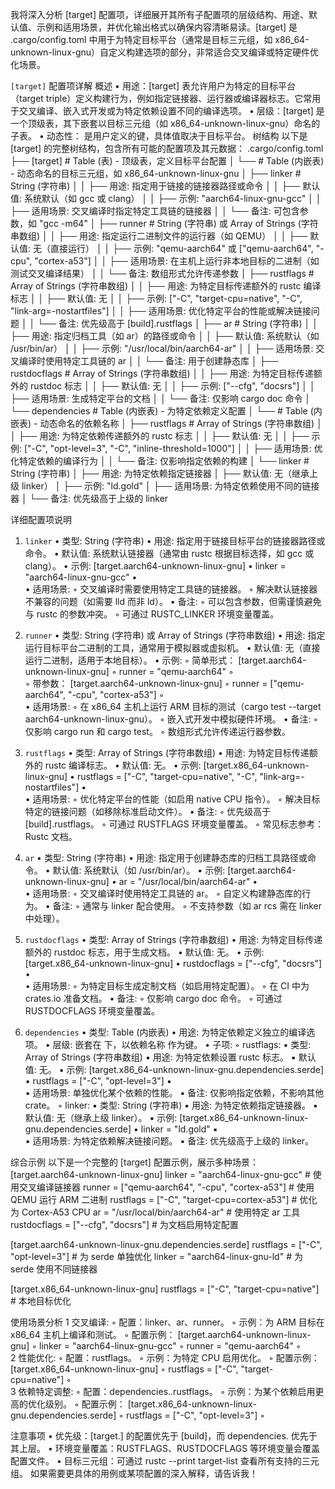 我将深入分析 [target] 配置项，详细展开其所有子配置项的层级结构、用途、默认值、示例和适用场景，并优化输出格式以确保内容清晰易读。[target] 是 .cargo/config.toml 中用于为特定目标平台（通常是目标三元组，如 x86_64-unknown-linux-gnu）自定义构建选项的部分，非常适合交叉编译或特定硬件优化场景。

`[target]` 配置项详解
概述
	•	用途：[target] 表允许用户为特定的目标平台（target triple）定义构建行为，例如指定链接器、运行器或编译器标志。它常用于交叉编译、嵌入式开发或为特定依赖设置不同的编译选项。
	•	层级：[target] 是一个顶级表，其下嵌套以目标三元组（如 x86_64-unknown-linux-gnu）命名的子表。
	•	动态性： 是用户定义的键，具体值取决于目标平台。
树结构
以下是 [target] 的完整树结构，包含所有可能的配置项及其元数据：
.cargo/config.toml
├── [target]                                     # Table (表) - 顶级表，定义目标平台配置
│   └──                           # Table (内嵌表) - 动态命名的目标三元组，如 x86_64-unknown-linux-gnu
│       ├── linker                               # String (字符串)
│       │   ├── 用途: 指定用于链接的链接器路径或命令
│       │   ├── 默认值: 系统默认（如 gcc 或 clang）
│       │   ├── 示例: "aarch64-linux-gnu-gcc"
│       │   ├── 适用场景: 交叉编译时指定特定工具链的链接器
│       │   └── 备注: 可包含参数，如 "gcc -m64"
│       ├── runner                               # String (字符串) 或 Array of Strings (字符串数组)
│       │   ├── 用途: 指定运行二进制文件的运行器（如 QEMU）
│       │   ├── 默认值: 无（直接运行）
│       │   ├── 示例: "qemu-aarch64" 或 ["qemu-aarch64", "-cpu", "cortex-a53"]
│       │   ├── 适用场景: 在主机上运行非本地目标的二进制（如测试交叉编译结果）
│       │   └── 备注: 数组形式允许传递参数
│       ├── rustflags                            # Array of Strings (字符串数组)
│       │   ├── 用途: 为特定目标传递额外的 rustc 编译标志
│       │   ├── 默认值: 无
│       │   ├── 示例: ["-C", "target-cpu=native", "-C", "link-arg=-nostartfiles"]
│       │   ├── 适用场景: 优化特定平台的性能或解决链接问题
│       │   └── 备注: 优先级高于 [build].rustflags
│       ├── ar                                   # String (字符串)
│       │   ├── 用途: 指定归档工具（如 ar）的路径或命令
│       │   ├── 默认值: 系统默认（如 /usr/bin/ar）
│       │   ├── 示例: "/usr/local/bin/aarch64-ar"
│       │   ├── 适用场景: 交叉编译时使用特定工具链的 ar
│       │   └── 备注: 用于创建静态库
│       ├── rustdocflags                         # Array of Strings (字符串数组)
│       │   ├── 用途: 为特定目标传递额外的 rustdoc 标志
│       │   ├── 默认值: 无
│       │   ├── 示例: ["--cfg", "docsrs"]
│       │   ├── 适用场景: 生成特定平台的文档
│       │   └── 备注: 仅影响 cargo doc 命令
│       └── dependencies                         # Table (内嵌表) - 为特定依赖定义配置
│           └──                        # Table (内嵌表) - 动态命名的依赖名称
│               ├── rustflags                    # Array of Strings (字符串数组)
│               │   ├── 用途: 为特定依赖传递额外的 rustc 标志
│               │   ├── 默认值: 无
│               │   ├── 示例: ["-C", "opt-level=3", "-C", "inline-threshold=1000"]
│               │   ├── 适用场景: 优化特定依赖的编译行为
│               │   └── 备注: 仅影响指定依赖的构建
│               └── linker                       # String (字符串)
│                   ├── 用途: 为特定依赖指定链接器
│                   ├── 默认值: 无（继承上级 linker）
│                   ├── 示例: "ld.gold"
│                   ├── 适用场景: 为特定依赖使用不同的链接器
│                   └── 备注: 优先级高于上级的 linker

详细配置项说明
1. `linker`
	•	类型: String (字符串)
	•	用途: 指定用于链接目标平台的链接器路径或命令。
	•	默认值: 系统默认链接器（通常由 rustc 根据目标选择，如 gcc 或 clang）。
	•	示例: [target.aarch64-unknown-linux-gnu]
	•	linker = "aarch64-linux-gnu-gcc"
	•	
	•	适用场景:
	◦	交叉编译时需要使用特定工具链的链接器。
	◦	解决默认链接器不兼容的问题（如需要 lld 而非 ld）。
	•	备注:
	◦	可以包含参数，但需谨慎避免与 rustc 的参数冲突。
	◦	可通过 RUSTC_LINKER 环境变量覆盖。

2. `runner`
	•	类型: String (字符串) 或 Array of Strings (字符串数组)
	•	用途: 指定运行目标平台二进制的工具，通常用于模拟器或虚拟机。
	•	默认值: 无（直接运行二进制，适用于本地目标）。
	•	示例:
	◦	简单形式： [target.aarch64-unknown-linux-gnu]
	◦	runner = "qemu-aarch64"
	◦	
	◦	带参数： [target.aarch64-unknown-linux-gnu]
	◦	runner = ["qemu-aarch64", "-cpu", "cortex-a53"]
	◦	
	•	适用场景:
	◦	在 x86_64 主机上运行 ARM 目标的测试（cargo test --target aarch64-unknown-linux-gnu）。
	◦	嵌入式开发中模拟硬件环境。
	•	备注:
	◦	仅影响 cargo run 和 cargo test。
	◦	数组形式允许传递运行器参数。

3. `rustflags`
	•	类型: Array of Strings (字符串数组)
	•	用途: 为特定目标传递额外的 rustc 编译标志。
	•	默认值: 无。
	•	示例: [target.x86_64-unknown-linux-gnu]
	•	rustflags = ["-C", "target-cpu=native", "-C", "link-arg=-nostartfiles"]
	•	
	•	适用场景:
	◦	优化特定平台的性能（如启用 native CPU 指令）。
	◦	解决目标特定的链接问题（如移除标准启动文件）。
	•	备注:
	◦	优先级高于 [build].rustflags。
	◦	可通过 RUSTFLAGS 环境变量覆盖。
	◦	常见标志参考：Rustc 文档。

4. `ar`
	•	类型: String (字符串)
	•	用途: 指定用于创建静态库的归档工具路径或命令。
	•	默认值: 系统默认（如 /usr/bin/ar）。
	•	示例: [target.aarch64-unknown-linux-gnu]
	•	ar = "/usr/local/bin/aarch64-ar"
	•	
	•	适用场景:
	◦	交叉编译时使用特定工具链的 ar。
	◦	自定义构建静态库的行为。
	•	备注:
	◦	通常与 linker 配合使用。
	◦	不支持参数（如 ar rcs 需在 linker 中处理）。

5. `rustdocflags`
	•	类型: Array of Strings (字符串数组)
	•	用途: 为特定目标传递额外的 rustdoc 标志，用于生成文档。
	•	默认值: 无。
	•	示例: [target.x86_64-unknown-linux-gnu]
	•	rustdocflags = ["--cfg", "docsrs"]
	•	
	•	适用场景:
	◦	为特定目标生成定制文档（如启用特定配置）。
	◦	在 CI 中为 crates.io 准备文档。
	•	备注:
	◦	仅影响 cargo doc 命令。
	◦	可通过 RUSTDOCFLAGS 环境变量覆盖。

6. `dependencies`
	•	类型: Table (内嵌表)
	•	用途: 为特定依赖定义独立的编译选项。
	•	层级: 嵌套在 下，以依赖名称 作为键。
	•	子项:
	◦	rustflags:
	▪	类型: Array of Strings (字符串数组)
	▪	用途: 为特定依赖设置 rustc 标志。
	▪	默认值: 无。
	▪	示例: [target.x86_64-unknown-linux-gnu.dependencies.serde]
	▪	rustflags = ["-C", "opt-level=3"]
	▪	
	▪	适用场景: 单独优化某个依赖的性能。
	▪	备注: 仅影响指定依赖，不影响其他 crate。
	◦	linker:
	▪	类型: String (字符串)
	▪	用途: 为特定依赖指定链接器。
	▪	默认值: 无（继承上级 linker）。
	▪	示例: [target.x86_64-unknown-linux-gnu.dependencies.serde]
	▪	linker = "ld.gold"
	▪	
	▪	适用场景: 为特定依赖解决链接问题。
	▪	备注: 优先级高于上级的 linker。

综合示例
以下是一个完整的 [target] 配置示例，展示多种场景：
[target.aarch64-unknown-linux-gnu]
linker = "aarch64-linux-gnu-gcc"                     # 使用交叉编译链接器
runner = ["qemu-aarch64", "-cpu", "cortex-a53"]      # 使用 QEMU 运行 ARM 二进制
rustflags = ["-C", "target-cpu=cortex-a53"]          # 优化为 Cortex-A53 CPU
ar = "/usr/local/bin/aarch64-ar"                     # 使用特定 ar 工具
rustdocflags = ["--cfg", "docsrs"]                   # 为文档启用特定配置

[target.aarch64-unknown-linux-gnu.dependencies.serde]
rustflags = ["-C", "opt-level=3"]                    # 为 serde 单独优化
linker = "aarch64-linux-gnu-ld"                      # 为 serde 使用不同链接器

[target.x86_64-unknown-linux-gnu]
rustflags = ["-C", "target-cpu=native"]              # 本地目标优化

使用场景分析
	1	交叉编译:
	◦	配置：linker、ar、runner。
	◦	示例：为 ARM 目标在 x86_64 主机上编译和测试。
	◦	配置示例： [target.aarch64-unknown-linux-gnu]
	◦	linker = "aarch64-linux-gnu-gcc"
	◦	runner = "qemu-aarch64"
	◦	
	2	性能优化:
	◦	配置：rustflags。
	◦	示例：为特定 CPU 启用优化。
	◦	配置示例： [target.x86_64-unknown-linux-gnu]
	◦	rustflags = ["-C", "target-cpu=native"]
	◦	
	3	依赖特定调整:
	◦	配置：dependencies..rustflags。
	◦	示例：为某个依赖启用更高的优化级别。
	◦	配置示例： [target.x86_64-unknown-linux-gnu.dependencies.serde]
	◦	rustflags = ["-C", "opt-level=3"]
	◦	

注意事项
	•	优先级：[target.] 的配置优先于 [build]，而 dependencies. 优先于其上层。
	•	环境变量覆盖：RUSTFLAGS、RUSTDOCFLAGS 等环境变量会覆盖配置文件。
	•	目标三元组：可通过 rustc --print target-list 查看所有支持的三元组。
如果需要更具体的用例或某项配置的深入解释，请告诉我！
